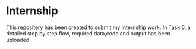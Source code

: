 # Internship
This repositery has been created to submit my internship work.
In Task 6, a detailed step by step flow, required data,code and output has been uploaded.
